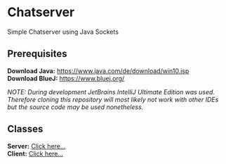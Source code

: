 # Chatserver
Simple Chatserver using Java Sockets

## Prerequisites
**Download Java:** https://www.java.com/de/download/win10.jsp \
**Download BlueJ:** https://www.bluej.org/

*NOTE: During development JetBrains IntelliJ Ultimate Edition was used. Therefore cloning this repository will most likely not work with other IDEs but the source code may be used nonetheless.*

## Classes
**Server:** [Click here...](https://github.com/Cacaonut/chatserver/blob/master/src/Server.java)\
**Client:** [Click here...](https://github.com/Cacaonut/chatserver/blob/master/src/Client.java)
